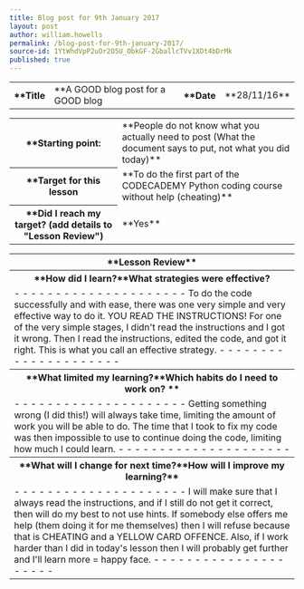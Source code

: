 ```yaml
---
title: Blog post for 9th January 2017
layout: post
author: william.howells
permalink: /blog-post-for-9th-january-2017/
source-id: 1YtWhdVpP2uOr2O5U_ObkGF-2GballcTVv1XDt4bDrMk
published: true
---
```

<table>
  <tr>
    <th>**Title</th>
    <td>**A GOOD blog post for a GOOD blog</td>
    <th>**Date</th>
    <td>**28/11/16**</td>
  </tr>
</table>


<table>
  <tr>
    <th>
**Starting point:</th>
    <td>
**People do not know what you actually need to post (What the document says to put, not what you did today)**</td>
  </tr>
  <tr>
    <th>
**Target for this lesson</th>
    <td>
**To do the first part of the CODECADEMY Python coding course without help (cheating)**</td>
  </tr>
  <tr>
    <th>
**Did I reach my target? 
(add details to "Lesson Review")</th>
    <td> 
**Yes**</td>
  </tr>
</table>


<table>
  <tr>
    <th>
**Lesson Review**</th>
  </tr>
  <tr>
    <th>
**How did I learn?**What strategies were effective?</th>
  </tr>
  <tr>
    <td>-     -     -     -     -     -     -     -     -     -     -     -     -     -     -     -     -     -     -     -     -
To do the code successfully and with ease, there was one very simple and very effective way to do it.  YOU READ THE INSTRUCTIONS!  For one of the very simple stages, I didn't read the instructions and I got it wrong.  Then I read the instructions, edited the code, and got it right.  This is what you call an effective strategy.
-     -     -     -     -     -     -     -     -     -     -     -     -     -     -     -     -     -     -     -     -</td>
  </tr>
  <tr>
    <th>**What limited my learning?**Which habits do I need to work on? **</th>
    </tr>
  <tr>
    <td>-     -     -     -     -     -     -     -     -     -     -     -     -     -     -     -     -     -     -     -     -
Getting something wrong (I did this!) will always take time, limiting the amount of work you will be able to do.  The time that I took to fix my code was then impossible to use to continue doing the code, limiting how much I could learn.
-     -     -     -     -     -     -     -     -     -     -     -     -     -     -     -     -     -     -     -     -</td>
  </tr>
  <tr>
    <th>
**What will I change for next time?**How will I improve my learning?**</th>
  </tr>
  <tr>
    <td>-     -     -     -     -     -     -     -     -     -     -     -     -     -     -     -     -     -     -     -     -
I will make sure that I always read the instructions, and if I still do not get it correct, then will do my best to not use hints.  If somebody else offers me help (them doing it for me themselves) then I will refuse because that is CHEATING and a YELLOW CARD OFFENCE.  Also, if I work harder than I did in today's lesson then I will probably get further and I'll learn more = happy face.
-     -     -     -     -     -     -     -     -     -     -     -     -     -     -     -     -     -     -     -     -</td>
  </tr>
</table>


